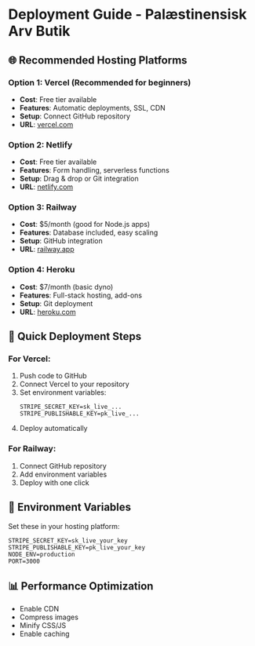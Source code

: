 # Deployment Guide - Palæstinensisk Arv Butik

## 🌐 **Recommended Hosting Platforms**

### **Option 1: Vercel (Recommended for beginners)**
- **Cost**: Free tier available
- **Features**: Automatic deployments, SSL, CDN
- **Setup**: Connect GitHub repository
- **URL**: [vercel.com](https://vercel.com)

### **Option 2: Netlify**
- **Cost**: Free tier available  
- **Features**: Form handling, serverless functions
- **Setup**: Drag & drop or Git integration
- **URL**: [netlify.com](https://netlify.com)

### **Option 3: Railway**
- **Cost**: $5/month (good for Node.js apps)
- **Features**: Database included, easy scaling
- **Setup**: GitHub integration
- **URL**: [railway.app](https://railway.app)

### **Option 4: Heroku**
- **Cost**: $7/month (basic dyno)
- **Features**: Full-stack hosting, add-ons
- **Setup**: Git deployment
- **URL**: [heroku.com](https://heroku.com)

## **🚀 Quick Deployment Steps**

### **For Vercel:**
1. Push code to GitHub
2. Connect Vercel to your repository
3. Set environment variables:
   ```
   STRIPE_SECRET_KEY=sk_live_...
   STRIPE_PUBLISHABLE_KEY=pk_live_...
   ```
4. Deploy automatically

### **For Railway:**
1. Connect GitHub repository
2. Add environment variables
3. Deploy with one click

## **🔧 Environment Variables**
Set these in your hosting platform:
```
STRIPE_SECRET_KEY=sk_live_your_key
STRIPE_PUBLISHABLE_KEY=pk_live_your_key
NODE_ENV=production
PORT=3000
```

## **📊 Performance Optimization**
- Enable CDN
- Compress images
- Minify CSS/JS
- Enable caching
